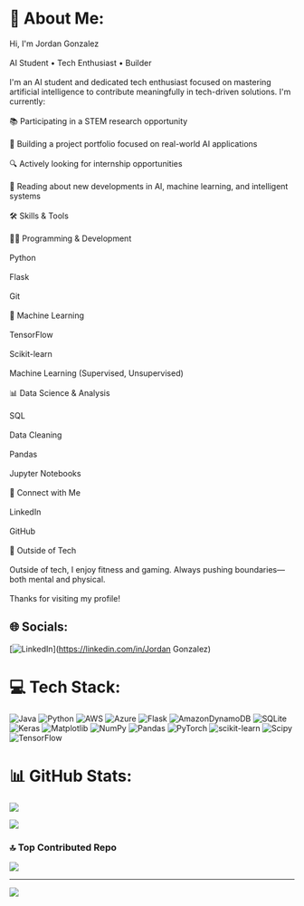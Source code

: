 # 💫 About Me:
 Hi, I'm Jordan Gonzalez<br><br>AI Student • Tech Enthusiast • Builder<br><br>I'm an AI student and dedicated tech enthusiast focused on mastering artificial intelligence to contribute meaningfully in tech-driven solutions. I'm currently:<br><br>📚 Participating in a STEM research opportunity<br><br>🚀 Building a project portfolio focused on real-world AI applications<br><br>🔍 Actively looking for internship opportunities<br><br>📖 Reading about new developments in AI, machine learning, and intelligent systems<br><br>🛠️ Skills & Tools<br><br>👨‍💻 Programming & Development<br><br>Python<br><br>Flask<br><br>Git<br><br>🧠 Machine Learning<br><br>TensorFlow<br><br>Scikit-learn<br><br>Machine Learning (Supervised, Unsupervised)<br><br>📊 Data Science & Analysis<br><br>SQL<br><br>Data Cleaning<br><br>Pandas<br><br>Jupyter Notebooks<br><br>🔗 Connect with Me<br><br>LinkedIn<br><br>GitHub<br><br>🧬 Outside of Tech<br><br>Outside of tech, I enjoy fitness and gaming. Always pushing boundaries—both mental and physical.<br><br>Thanks for visiting my profile!


## 🌐 Socials:
[![LinkedIn](https://img.shields.io/badge/LinkedIn-%230077B5.svg?logo=linkedin&logoColor=white)](https://linkedin.com/in/Jordan Gonzalez) 

# 💻 Tech Stack:
![Java](https://img.shields.io/badge/java-%23ED8B00.svg?style=for-the-badge&logo=openjdk&logoColor=white) ![Python](https://img.shields.io/badge/python-3670A0?style=for-the-badge&logo=python&logoColor=ffdd54) ![AWS](https://img.shields.io/badge/AWS-%23FF9900.svg?style=for-the-badge&logo=amazon-aws&logoColor=white) ![Azure](https://img.shields.io/badge/azure-%230072C6.svg?style=for-the-badge&logo=microsoftazure&logoColor=white) ![Flask](https://img.shields.io/badge/flask-%23000.svg?style=for-the-badge&logo=flask&logoColor=white) ![AmazonDynamoDB](https://img.shields.io/badge/Amazon%20DynamoDB-4053D6?style=for-the-badge&logo=Amazon%20DynamoDB&logoColor=white) ![SQLite](https://img.shields.io/badge/sqlite-%2307405e.svg?style=for-the-badge&logo=sqlite&logoColor=white) ![Keras](https://img.shields.io/badge/Keras-%23D00000.svg?style=for-the-badge&logo=Keras&logoColor=white) ![Matplotlib](https://img.shields.io/badge/Matplotlib-%23ffffff.svg?style=for-the-badge&logo=Matplotlib&logoColor=black) ![NumPy](https://img.shields.io/badge/numpy-%23013243.svg?style=for-the-badge&logo=numpy&logoColor=white) ![Pandas](https://img.shields.io/badge/pandas-%23150458.svg?style=for-the-badge&logo=pandas&logoColor=white) ![PyTorch](https://img.shields.io/badge/PyTorch-%23EE4C2C.svg?style=for-the-badge&logo=PyTorch&logoColor=white) ![scikit-learn](https://img.shields.io/badge/scikit--learn-%23F7931E.svg?style=for-the-badge&logo=scikit-learn&logoColor=white) ![Scipy](https://img.shields.io/badge/SciPy-%230C55A5.svg?style=for-the-badge&logo=scipy&logoColor=%white) ![TensorFlow](https://img.shields.io/badge/TensorFlow-%23FF6F00.svg?style=for-the-badge&logo=TensorFlow&logoColor=white)
# 📊 GitHub Stats:
![](https://github-readme-stats.vercel.app/api?username=JordanGonzoactual&theme=dark&hide_border=false&include_all_commits=true&count_private=true)<br/>

![](https://github-readme-stats.vercel.app/api/top-langs/?username=JordanGonzoactual&theme=dark&hide_border=false&include_all_commits=true&count_private=true&layout=compact)

### 🔝 Top Contributed Repo
![](https://github-contributor-stats.vercel.app/api?username=JordanGonzoactual&limit=5&theme=dark&combine_all_yearly_contributions=true)

---
[![](https://visitcount.itsvg.in/api?id=JordanGonzoactual&icon=0&color=0)](https://visitcount.itsvg.in)

<!-- Proudly created with GPRM ( https://gprm.itsvg.in ) -->
